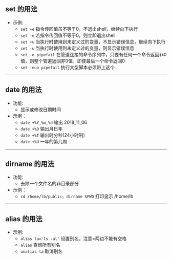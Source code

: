 

## set 的用法
- 示例:
    + `set +e`  指令传回值虽不等于0，不退出shell，继续向下执行
    + `set -e`  若指令传回值不等于0，则立即退出shell
    + `set +u`  当执行时使用到未定义过的变量，不显示错误信息，继续向下执行
    + `set -u`  当执行时使用到未定义过的变量，则显示错误信息
    + `set -o pipefail`     在管道连接的命令序列中，只要有任何一个命令返回非0值，则整个管道返回非0值，即使最后一个命令返回0
    + `set -euo pipefail`   执行大型脚本必须带上这个

----
## date 的用法
- 功能:
    + 显示或修改日期时间
- 示例：
    + `date +%Y_%m_%d`      输出 2018_11_06
    + `date +%D`            输出月日年
    + `date +%T`            输出时分秒(24小时制)
    + `date +%U`            一年的第几周

----
## dirname 的用法
- 功能:
    + 去除一个文件名的非目录部分
- 示例：
    + `cd /home/lb/public; dirname $PWD`    打印显示 /home/lb

----
## alias 的用法
- 示例:
    + `alias la='ls -al'`       设置别名，注意=两边不能有空格
    + `alias`                   查询所有别名
    + `unalias la`              取消别名
